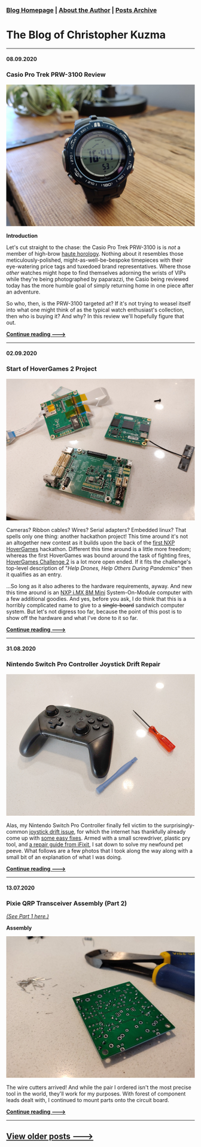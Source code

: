 ### [Blog Homepage](https://github.com/ckuzma/blog) | [About the Author](https://ckuzma.github.io/) | [Posts Archive](/posts)
# The Blog of Christopher Kuzma

---

#### 08.09.2020
### Casio Pro Trek PRW-3100 Review

![header-image](posts/2020/media/casio_prw_3100/164451.jpg)

**Introduction**

Let's cut straight to the chase: the Casio Pro Trek PRW-3100 is is _not_ a member of high-brow [haute horology](https://www.watch-wiki.net/index.php?title=Haute_Horlogerie).  Nothing about it resembles those meticulously-polished, might-as-well-be-bespoke timepieces with their eye-watering price tags and tuxedoed brand representatives.  Where those _other_ watches might hope to find themselves adorning the wrists of VIPs while they're being photographed by paparazzi, the Casio being reviewed today has the more humble goal of simply returning home in one piece after an adventure.

So who, then, is the PRW-3100 targeted at?  If it's not trying to weasel itself into what one might think of as the typical watch enthusiast's collection, then who is buying it?  And why?  In this review we'll hopefully figure that out.

**[Continue reading --->](posts/2020/2020-09-08-casio-pro-trek-prw-3100-review.md)**

----

#### 02.09.2020
### Start of HoverGames 2 Project

![unpack01](posts/2020/media/hovergames2/unpack04.jpg)

Cameras?  Ribbon cables?  Wires?  Serial adapters?  Embedded linux?  That spells only one thing: another hackathon project!  This time around it's not an altogether new contest as it builds upon the back of the [first NXP HoverGames](https://www.hackster.io/contests/hovergames) hackathon.  Different this time around is a little more freedom; whereas the first HoverGames was bound around the task of fighting fires, [HoverGames Challenge 2](https://www.hackster.io/contests/hovergames2) is a lot more open ended.  If it fits the challenge's top-level description of "_Help Drones, Help Others During Pandemics_" then it qualifies as an entry.

...So long as it also adheres to the hardware requirements, ayway.  And new this time around is an [NXP i.MX 8M Mini](https://emcraft.com/products/1097#starter-kit) System-On-Module computer with a few additional goodies.  And yes, before you ask, I do think that this is a horribly complicated name to give to a ~~single-board~~ sandwich computer system.  But let's not digress too far, because the point of this post is to show off the hardware and what I've done to it so far.

**[Continue reading --->](posts/2020/2020-09-02-hovergames-start.md)**

----

#### 31.08.2020
### Nintendo Switch Pro Controller Joystick Drift Repair

![switch_controller01](posts/2020/media/switch_controller/switch_controller01.jpg)

Alas, my Nintendo Switch Pro Controller finally fell victim to the surprisingly-common [joystick drift issue](https://en-americas-support.nintendo.com/app/social/questions/detail/qid/78176/~/pro-controller-drifting), for which the internet has thankfully already come up with [some easy fixes](https://www.nintendolife.com/news/2020/08/guide_how_to_fix_a_drifting_nintendo_switch_pro_controller).  Armed with a small screwdriver, plastic pry tool, and [a repair guide from iFixit](https://www.ifixit.com/Device/Switch_Pro_Controller), I sat down to solve my newfound pet peeve.  What follows are a few photos that I took along the way along with a small bit of an explanation of what I was doing.

**[Continue reading --->](posts/2020/2020-08-31-switch-controller-drift-fix.md)**

----

#### 13.07.2020

### Pixie QRP Transceiver Assembly (Part 2)

[_(See Part 1 here.)_](2020-07-12-pixie-transciever-pt1.md)

**Assembly**

![181522](posts/2020/media/pixie_s/181522.jpg)

The wire cutters arrived!  And while the pair I ordered isn't the most precise tool in the world, they'll work for my purposes.  With forest of component leads dealt with, I continued to mount parts onto the circuit board.


**[Continue reading --->](posts/2020/2020-07-13-pixie-transciever-pt2.md)**

---

## [View older posts --->](/posts)